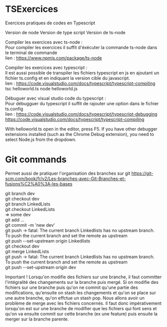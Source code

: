 # TSExercices
Exercices pratiques de codes en Typescript

Version de node 
Version de type script 
Version de ts-node


Compiler les exercices avec ts-node :  
Pour compiler les exercices il suffit d'éxécuter la commande ts-node <nomdufichier> dans le terminal de commande  
lien : https://www.npmjs.com/package/ts-node
  
Compiler les exercices avec typescript :  
Il est aussi possible de transpiler les fichiers typescript en js en ajoutant un fichier ts.config et en indiquant la version cible du javascript.  
lien : https://code.visualstudio.com/docs/typescript/typescript-compiling
tsc helloworld.ts
node helloworld.js

Débuguer avec visual studio code du typescript :  
Pour débugguer du typescript il suffit de rajouter une option dans le fichier ts.config  
lien : https://code.visualstudio.com/docs/typescript/typescript-debugging
https://code.visualstudio.com/docs/typescript/typescript-compiling

With helloworld.ts open in the editor, press F5. If you have other debugger extensions installed (such as the Chrome Debug extension), you need to select Node.js from the dropdown.

# Git commands 
Permet aussi de pratiquer l'organisation des branches sur git 
https://git-scm.com/book/fr/v2/Les-branches-avec-Git-Branches-et-fusions%C2%A0%3A-les-bases

git branch dev  
git checkout dev  
git branch LinkedLists  
git checkout LinkedLists  
=> some dev  
git add ...  
git commit -m 'new dev'  
git push -> fatal: The current branch Linkedlists has no upstream branch.  
To push the current branch and set the remote as upstream  
git push --set-upstream origin Linkedlists  
git checkout dev  
git merge LinkedLists  
git push -> fatal: The current branch Linkedlists has no upstream branch.  
To push the current branch and set the remote as upstream  
git push --set-upstream origin dev 

Important ! 
Lorsqu'on modifie des fichiers sur une branche, il faut committer l'intégralité des changements sur la branche puis mergé. 
Si on modifie des fichiers sur une branche puis qu'on ne commit qu'une partie des modifications, qu'ensuite on stash les changements et qu'on se place sur une autre branche, qu'on effctue un stash pop. Nous allons avoir un problème de merge avec les fichiers concernés.
Il faut donc impérativement lorsqu'on est sur une branche de modifier que les fichiers qui font sens et qu'on va ensuite commit sur cette branche (ex une feature) puis ensuite la merger sur la branche parente. 


